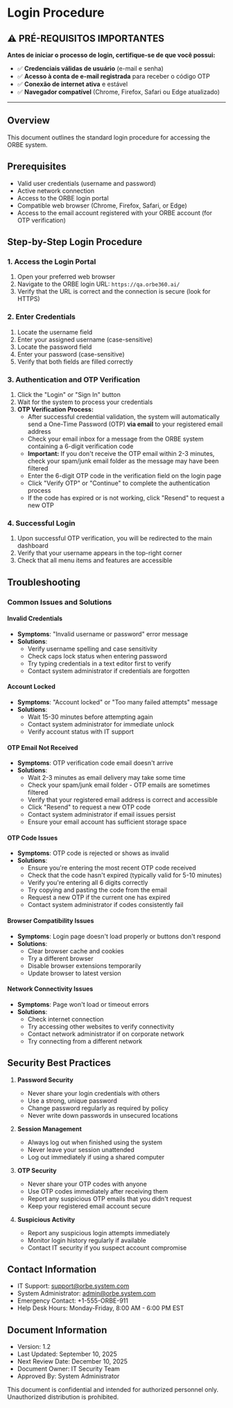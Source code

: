 # Login Procedure

## ⚠️ PRÉ-REQUISITOS IMPORTANTES

**Antes de iniciar o processo de login, certifique-se de que você possui:**

- ✅ **Credenciais válidas de usuário** (e-mail e senha)
- ✅ **Acesso à conta de e-mail registrada** para receber o código OTP
- ✅ **Conexão de internet ativa** e estável
- ✅ **Navegador compatível** (Chrome, Firefox, Safari ou Edge atualizado)

---

## Overview

This document outlines the standard login procedure for accessing the ORBE system.

## Prerequisites

- Valid user credentials (username and password)
- Active network connection
- Access to the ORBE login portal
- Compatible web browser (Chrome, Firefox, Safari, or Edge)
- Access to the email account registered with your ORBE account (for OTP verification)

## Step-by-Step Login Procedure

### 1. Access the Login Portal

1. Open your preferred web browser
2. Navigate to the ORBE login URL: `https://qa.orbe360.ai/`
3. Verify that the URL is correct and the connection is secure (look for HTTPS)

### 2. Enter Credentials

1. Locate the username field
2. Enter your assigned username (case-sensitive)
3. Locate the password field
4. Enter your password (case-sensitive)
5. Verify that both fields are filled correctly

### 3. Authentication and OTP Verification

1. Click the "Login" or "Sign In" button
2. Wait for the system to process your credentials
3. **OTP Verification Process:**
   - After successful credential validation, the system will automatically send a One-Time Password (OTP) **via email** to your registered email address
   - Check your email inbox for a message from the ORBE system containing a 6-digit verification code
   - **Important:** If you don't receive the OTP email within 2-3 minutes, check your spam/junk email folder as the message may have been filtered
   - Enter the 6-digit OTP code in the verification field on the login page
   - Click "Verify OTP" or "Continue" to complete the authentication process
   - If the code has expired or is not working, click "Resend" to request a new OTP

### 4. Successful Login

1. Upon successful OTP verification, you will be redirected to the main dashboard
2. Verify that your username appears in the top-right corner
3. Check that all menu items and features are accessible

## Troubleshooting

### Common Issues and Solutions

#### Invalid Credentials

- **Symptoms**: "Invalid username or password" error message
- **Solutions**:
  - Verify username spelling and case sensitivity
  - Check caps lock status when entering password
  - Try typing credentials in a text editor first to verify
  - Contact system administrator if credentials are forgotten

#### Account Locked

- **Symptoms**: "Account locked" or "Too many failed attempts" message
- **Solutions**:
  - Wait 15-30 minutes before attempting again
  - Contact system administrator for immediate unlock
  - Verify account status with IT support

#### OTP Email Not Received

- **Symptoms**: OTP verification code email doesn't arrive
- **Solutions**:
  - Wait 2-3 minutes as email delivery may take some time
  - Check your spam/junk email folder - OTP emails are sometimes filtered
  - Verify that your registered email address is correct and accessible
  - Click "Resend" to request a new OTP code
  - Contact system administrator if email issues persist
  - Ensure your email account has sufficient storage space

#### OTP Code Issues

- **Symptoms**: OTP code is rejected or shows as invalid
- **Solutions**:
  - Ensure you're entering the most recent OTP code received
  - Check that the code hasn't expired (typically valid for 5-10 minutes)
  - Verify you're entering all 6 digits correctly
  - Try copying and pasting the code from the email
  - Request a new OTP if the current one has expired
  - Contact system administrator if codes consistently fail

#### Browser Compatibility Issues

- **Symptoms**: Login page doesn't load properly or buttons don't respond
- **Solutions**:
  - Clear browser cache and cookies
  - Try a different browser
  - Disable browser extensions temporarily
  - Update browser to latest version

#### Network Connectivity Issues

- **Symptoms**: Page won't load or timeout errors
- **Solutions**:
  - Check internet connection
  - Try accessing other websites to verify connectivity
  - Contact network administrator if on corporate network
  - Try connecting from a different network

## Security Best Practices

1. **Password Security**
   - Never share your login credentials with others
   - Use a strong, unique password
   - Change password regularly as required by policy
   - Never write down passwords in unsecured locations

2. **Session Management**
   - Always log out when finished using the system
   - Never leave your session unattended
   - Log out immediately if using a shared computer

3. **OTP Security**
   - Never share your OTP codes with anyone
   - Use OTP codes immediately after receiving them
   - Report any suspicious OTP emails that you didn't request
   - Keep your registered email account secure

4. **Suspicious Activity**
   - Report any suspicious login attempts immediately
   - Monitor login history regularly if available
   - Contact IT security if you suspect account compromise

## Contact Information

- IT Support: support@orbe.system.com
- System Administrator: admin@orbe.system.com
- Emergency Contact: +1-555-ORBE-911
- Help Desk Hours: Monday-Friday, 8:00 AM - 6:00 PM EST

## Document Information

- Version: 1.2
- Last Updated: September 10, 2025
- Next Review Date: December 10, 2025
- Document Owner: IT Security Team
- Approved By: System Administrator

This document is confidential and intended for authorized personnel only. Unauthorized distribution is prohibited.

